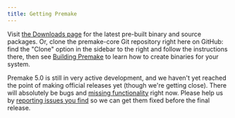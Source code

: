 ```yaml
---
title: Getting Premake
---
```


Visit [the Downloads page](http://premake.github.io/download.html) for the latest pre-built binary and source packages. Or, clone the premake-core Git repository right here on GitHub: find the "Clone" option in the sidebar to the right and follow the instructions there, then see [Building Premake](building-premake) to learn how to create binaries for your system.

Premake 5.0 is still in very active development, and we haven't yet reached the point of making official releases yet (though we're getting close). There will absolutely be bugs and [missing functionality](feature-matrix) right now. Please help us by [reporting issues you find](https://github.com/premake/premake-core/issues) so we can get them fixed before the final release.
